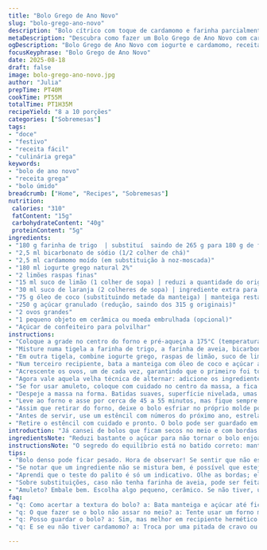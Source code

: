 ```yaml
---
title: "Bolo Grego de Ano Novo"
slug: "bolo-grego-ano-novo"
description: "Bolo cítrico com toque de cardamomo e farinha parcialmente substituída por farinha de aveia, trazendo textura única. Iogurte grego, óleo de coco e raspas frescas de laranja e limão dão um frescor que corta o açúcar, equilibrando a doçura. Pequeno segredo: substituí noz por cardamomo para aroma diferente. A massa é densa, úmida, e incorpora um amuleto para sorte, tradição que vai além do tempo e de países. Fácil de fazer, com dicas pra corrigir possíveis erros comuns, como textura pesada ou bolo cru no meio. Receita para 8 a 10 fatias, com detalhes para manter no ponto certo e sabor que desperta memórias."
metaDescription: "Descubra como fazer um Bolo Grego de Ano Novo com cardamomo. Textura única e sabores cítricos que encantam. Aprenda agora!"
ogDescription: "Bolo Grego de Ano Novo com iogurte e cardamomo, receita surpreendente. Sabor cítrico perfeito. Faça em casa e encante a todos."
focusKeyphrase: "Bolo Grego de Ano Novo"
date: 2025-08-18
draft: false
image: bolo-grego-ano-novo.jpg
author: "Julia"
prepTime: PT40M
cookTime: PT55M
totalTime: PT1H35M
recipeYield: "8 a 10 porções"
categories: ["Sobremesas"]
tags:
- "doce"
- "festivo"
- "receita fácil"
- "culinária grega"
keywords:
- "bolo de ano novo"
- "receita grega"
- "bolo úmido"
breadcrumb: ["Home", "Recipes", "Sobremesas"]
nutrition: 
 calories: "310"
 fatContent: "15g"
 carbohydrateContent: "40g"
 proteinContent: "5g"
ingredients:
- "180 g farinha de trigo  | substituí  saindo de 265 g para 180 g de farinha trigo e 85 g de farinha de aveia fina"
- "2,5 ml bicarbonato de sódio (1/2 colher de chá)"
- "2,5 ml cardamomo moído (em substituição à noz-moscada)"
- "180 ml iogurte grego natural 2%"
- "2 limões raspas finas"
- "15 ml suco de limão (1 colher de sopa) | reduzi a quantidade do original"
- "30 ml suco de laranja (2 colheres de sopa) | ingrediente extra para aroma"
- "75 g óleo de coco (substituindo metade da manteiga) | manteiga restante 60 g, manteiga sem sal, amolecida"
- "250 g açúcar granulado (redução, saindo dos 315 g originais)"
- "2 ovos grandes"
- "1 pequeno objeto em cerâmica ou moeda embrulhada (opcional)"
- "Açúcar de confeiteiro para polvilhar"
instructions:
- "Coloque a grade no centro do forno e pré-aqueça a 175°C (temperatura ajustada para não ressecar). Unte uma forma redonda com laterais removíveis de 20 cm e forre o fundo com papel manteiga."
- "Misture numa tigela a farinha de trigo, a farinha de aveia, bicarbonato e cardamomo moído. Reserve. Esse toque da aveia dá textura e ajuda na conservação por mais tempo."
- "Em outra tigela, combine iogurte grego, raspas de limão, suco de limão e suco de laranja. O suco extra e a laranja trazem uma camada cítrica diferente, lendo junto com o sabor forte do cardamomo."
- "Num terceiro recipiente, bata a manteiga com óleo de coco e açúcar até obter uma textura cremosa e clara — cerca de 3 min no batedor elétrico. Isso é essencial: se não bater direito, o bolo pode ficar pesado."
- "Acrescente os ovos, um de cada vez, garantindo que o primeiro foi totalmente incorporado antes de adicionar o segundo. Misture até a massa ficar lisa;"
- "Agora vale aquela velha técnica de alternar: adicione os ingredientes secos em três partes, intercalando com o creme de iogurte e sucos, sempre misturando delicadamente para não perder o ar da massa. Massa homogênea, mas não bata demais pra não endurecer."
- "Se for usar amuleto, coloque com cuidado no centro da massa, a fica surpresa na hora da sobremesa, mas atenção para avisar quem vai cortar."
- "Despeje a massa na forma. Batidas suaves, superfície nivelada, umas batidas leves na bancada para eliminar bolhas de ar."
- "Leve ao forno e asse por cerca de 45 a 55 minutos, mas fique sempre atento ao visual: bordas douradas, superfície firme mas ainda molhada ao toque. Faça o teste do palito no meio — quer que saia limpo ou com poucas migalhas úmidas, sinal que o bolo está no ponto."
- "Assim que retirar do forno, deixe o bolo esfriar no próprio molde por uns 20 minutos antes de desenformar — isso evita que quebre. Depois de desenformar, transfira para grade e deixe esfriar completamente — pode demorar até 3 horas dependendo da umidade."
- "Antes de servir, use um estêncil com números do próximo ano, estrelas ou temas festivos. Polvilhe açúcar de confeiteiro generosamente para criar desenho marcante."
- "Retire o estêncil com cuidado e pronto. O bolo pode ser guardado em recipiente hermético à temperatura ambiente por até 5 dias — mesmo receitas com iogurte conservam-se se bem embaladas em locais frescos."
introduction: "Já cansei de bolos que ficam secos no meio e com bordas queimadas. Essa adaptação do tradicional bolo grego de Ano Novo, o vasilopita, tem segredos que só a experiência traz. Substituir parte da farinha de trigo por aveia trouxe uma textura que surpreende — macio mas com uma crocância sutil, uma mãozinha ao paladar. Também testei trocar a noz-moscada por cardamomo moído, aroma menos óbvio, um suspense olfativo na primeira mordida. E o iogurte grego, presente e ácido, dá umidade na medida, perfeito com esterilidade e o toque de cítricos frescos de limão e laranja. Atenção porque o tempo no forno vai depender da potência — sempre olho, não confio só no relógio. Tem ainda a tradição do amuleto escondido: sorte ou azar, vai do talento de quem achar. Receita prática pra quem quer ousar e aprender fazendo."
ingredientsNote: "Reduzi bastante o açúcar para não tornar o bolo enjoativo, já que o iogurte e o óleo de coco ajudam na umidade. A substituição parcial por farinha de aveia evita aquele bolo pesado demais que fica inchado depois de algumas horas. É essencial usar manteiga em temperatura ambiente para bater bastante com o açúcar, garantindo entrada de ar na massa, porque só assim o bolo fica fofinho e não vira pano de prato. No lugar da noz-moscada, um ingrediente mais aromático foi escolhido: cardamomo, que casa muito bem com as notas cítricas. Se não tiver óleo de coco, pode trocar por manteiga integral, mas o bolo vai perder um pouco do frescor e da leveza. Pequeno alerta: o amuleto deve ser muito bem embalado para evitar acidentes e acidentes do tipo pessoa mordendo metal não são legais. Use papel alumínio bem vedado ou compre uma figurinha específica para bolos."
instructionsNote: "O segredo do equilíbrio está no batido correto: manteiga, açúcar, ovos, depois alternar ingredientes secos com a mistura líquida. Não misture demais nem de menos. Massas trabalhadas fora de ordem costumam render bolo duro ou compacto. Na hora de acrescentar raspas e suco, atenção: raspas dão aroma e textura, o suco, acidez e umidade. Cada forno tem sua personalidade — emprego dicas como observar as bordas dourando e o centro ainda ligeiramente molhado ao toque do dedo, antes de usar o teste de palito. O bolo precisa esfriar completamente antes de ser desenformado para não quebrar. O uso do estêncil pra decorar com açúcar de confeiteiro é opcional, mas dá um toque visual interessante para festas — não esqueça de polvilhar generosamente e puxar o estêncil com delicadeza pra não bagunçar o padrão. Se ficar com dúvidas no meio do caminho, lembre-se: temperatura e textura são suas melhores amigas na cozinha, e não medidores exatos. Ajuste conforme sentir, observe e aproveite o processo."
tips:
- "Bolo denso pode ficar pesado. Hora de observar! Se sentir que não está areado, bata mais tempo. Massa deve parecer leve. Use manteiga amolecida. O ar na massa é o segredo; não subestime isso."
- "Se notar que um ingrediente não se mistura bem, é possível que esteja muito frio. Coloque no micro-ondas por alguns segundos ou deixe no balcão. Iogurte grego tem que estar na temperatura ambiente com os outros ingredientes. Recordo que não tinha isso em mente, bagunçou tudo."
- "Aprendi que o teste do palito é só um indicativo. Olhe as bordas; elas devem estar douradas e o centro ligeiramente firme. Quando retirar, deixe esfriar por 20 a 30 minutos na forma. Não quebre essa parte; é crucial!"
- "Sobre substituições, caso não tenha farinha de aveia, pode ser feita com mais trigo; o resultado muda, mas funciona. Uso cacau em receitas, então por que não? A farinha de aveia, no entanto, é melhor para textura."
- "Amuleto? Embale bem. Escolha algo pequeno, cerâmico. Se não tiver, um dinheirinho pode funcionar, mas tenha cuidado. Avisar antes é obrigatório, não vai querer um susto na hora da sobremesa."
faq:
- "q: Como acertar a textura do bolo? a: Bata manteiga e açúcar até ficar leve. Não bata demais se já parecer lisinha. O ar faz mágica. A massa deve estar a ponto de cair da colher, mas não escorrendo."
- "q: O que fazer se o bolo não assar no meio? a: Tente usar um forno mais quente na parte de baixo. Se tudo der errado, um banho de forno a vapor ajuda. Já usei e deu certo. A borda pode queimar e esquecer o centro."
- "q: Posso guardar o bolo? a: Sim, mas melhor em recipiente hermético. O bolo dura até cinco dias assim. Gosto de colocar um pedaço de papel toalha, isso ajuda na umidade. Se tiver cheiro de algo, cuidado."
- "q: E se eu não tiver cardamomo? a: Troca por uma pitada de cravo ou canela em pó. O sabor muda, mas o aroma fica interessante. Usei canela num teste e gostei. Outro detalhe: cardamomo é único, porém não essencial."

---
```

